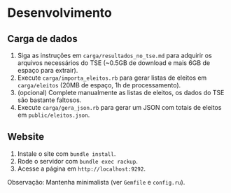 # Desenvolvimento

## Carga de dados

1. Siga as instruções em `carga/resultados_no_tse.md` para adquirir os arquivos necessários do TSE (~0.5GB de download e mais 6GB de espaço para extrair).
2. Execute `carga/importa_eleitos.rb` para gerar listas de eleitos em `carga/eleitos` (20MB de espaço, 1h de processamento).
3. (opcional) Complete manualmente as listas de eleitos, os dados do TSE são bastante faltosos.
4. Execute `carga/gera_json.rb` para gerar um JSON com totais de eleitos em `public/eleitos.json`.

## Website

1. Instale o site com `bundle install`.
2. Rode o servidor com `bundle exec rackup`.
3. Acesse a página em `http://localhost:9292`.

Observação: Mantenha minimalista (ver `Gemfile` e `config.ru`).
